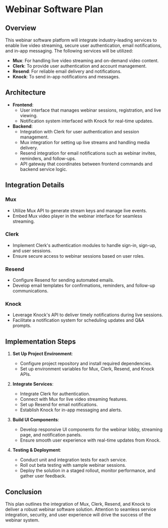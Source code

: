 # Webinar Software Plan

## Overview
This webinar software platform will integrate industry-leading services to enable live video streaming, secure user authentication, email notifications, and in-app messaging. The following services will be utilized:
- **Mux**: For handling live video streaming and on-demand video content.
- **Clerk**: To provide user authentication and account management.
- **Resend**: For reliable email delivery and notifications.
- **Knock**: To send in-app notifications and messages.

## Architecture
- **Frontend**: 
  - User interface that manages webinar sessions, registration, and live viewing.
  - Notification system interfaced with Knock for real-time updates.
- **Backend**:
  - Integration with Clerk for user authentication and session management.
  - Mux integration for setting up live streams and handling media delivery.
  - Resend integration for email notifications such as webinar invites, reminders, and follow-ups.
  - API gateway that coordinates between frontend commands and backend service logic.

## Integration Details

### Mux
- Utilize Mux API to generate stream keys and manage live events.
- Embed Mux video player in the webinar interface for seamless streaming.

### Clerk
- Implement Clerk's authentication modules to handle sign-in, sign-up, and user sessions.
- Ensure secure access to webinar sessions based on user roles.

### Resend
- Configure Resend for sending automated emails.
- Develop email templates for confirmations, reminders, and follow-up communications.

### Knock
- Leverage Knock's API to deliver timely notifications during live sessions.
- Facilitate a notification system for scheduling updates and Q&A prompts.

## Implementation Steps
1. **Set Up Project Environment**:
   - Configure project repository and install required dependencies.
   - Set up environment variables for Mux, Clerk, Resend, and Knock APIs.

2. **Integrate Services**:
   - Integrate Clerk for authentication.
   - Connect with Mux for live video streaming features.
   - Set up Resend for email notifications.
   - Establish Knock for in-app messaging and alerts.

3. **Build UI Components**:
   - Develop responsive UI components for the webinar lobby, streaming page, and notification panels.
   - Ensure smooth user experience with real-time updates from Knock.

4. **Testing & Deployment**:
   - Conduct unit and integration tests for each service.
   - Roll out beta testing with sample webinar sessions.
   - Deploy the solution in a staged rollout, monitor performance, and gather user feedback.

## Conclusion
This plan outlines the integration of Mux, Clerk, Resend, and Knock to deliver a robust webinar software solution. Attention to seamless service integration, security, and user experience will drive the success of the webinar system.